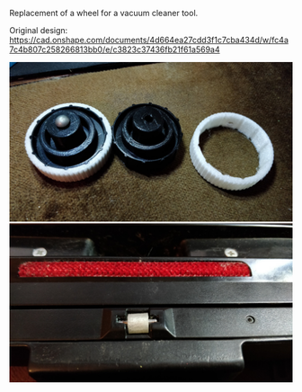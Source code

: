 Replacement of a wheel for a vacuum cleaner tool.

Original design: https://cad.onshape.com/documents/4d664ea27cdd3f1c7cba434d/w/fc4a7c4b807c258266813bb0/e/c3823c37436fb21f61a569a4

![wheel for a vacuum cleaner tool](vacuum-cleaner-tool-wheel-v2.jpg "Wheel for a vacuum cleaner tool")
![small wheel](small-wheel.jpg "Small wheel")